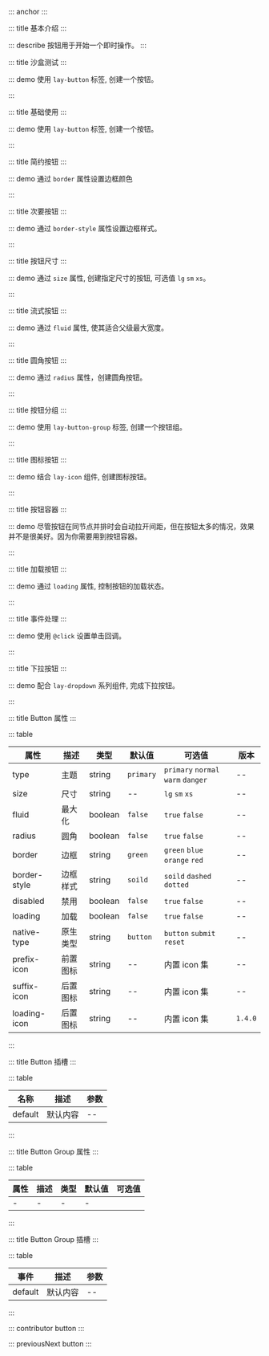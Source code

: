 ::: anchor
:::

::: title 基本介绍
:::

::: describe 按钮用于开始一个即时操作。
:::

::: title 沙盒测试
:::

::: demo 使用 `lay-button` 标签, 创建一个按钮。

<template>
  <lay-input v-model="value1"  allow-clear></lay-input>
  <lay-select v-model="value1" allow-clear>
    <lay-select-option :value="1">选项一</lay-select-option>
    <lay-select-option :value="2">选项二</lay-select-option>
  </lay-select>
  <lay-select v-model="value2" multiple  allow-clear>
    <lay-select-option :value="1">选项一</lay-select-option>
    <lay-select-option :value="2">选项二</lay-select-option>
  </lay-select>
</template>

<script>
import { ref } from 'vue'

export default {
  setup() {

    const value1 = ref('');
    const value2 = ref([]);

    return {
      value1,
      value2
    }
  }
}
</script>

:::

::: title 基础使用
:::

::: demo 使用 `lay-button` 标签, 创建一个按钮。

<template>
  <lay-button type="primary">原始按钮</lay-button>
  <lay-button>默认按钮</lay-button>
  <lay-button type="normal">百搭按钮</lay-button>
  <lay-button type="warm">暖色按钮</lay-button>
  <lay-button type="danger">警告按钮</lay-button>
</template>

<script>
import { ref } from 'vue'

export default {
  setup() {

    return {
    }
  }
}
</script>

:::

::: title 简约按钮
:::

::: demo 通过 `border` 属性设置边框颜色

<template>
  <lay-button>原始按钮</lay-button>
  <lay-button border="green">默认按钮</lay-button>
  <lay-button border="blue">百搭按钮</lay-button>
  <lay-button border="orange">暖色按钮</lay-button>
  <lay-button border="red">警告按钮</lay-button>
</template>

<script>
import { ref } from 'vue'

export default {
  setup() {

    return {
    }
  }
}
</script>

:::

::: title 次要按钮
:::

::: demo 通过 `border-style` 属性设置边框样式。

<template>
  <lay-button border-style="dashed">原始按钮</lay-button>
  <lay-button border="green" border-style="dashed">默认按钮</lay-button>
  <lay-button border="blue" border-style="dashed">百搭按钮</lay-button>
  <lay-button border="orange" border-style="dashed">暖色按钮</lay-button>
  <lay-button border="red" border-style="dashed">警告按钮</lay-button>
</template>

<script>
import { ref } from 'vue'

export default {
  setup() {

    return {
    }
  }
}
</script>

:::

::: title 按钮尺寸
:::

::: demo 通过 `size` 属性, 创建指定尺寸的按钮, 可选值 `lg` `sm` `xs`。

<template>
  <lay-button type="primary" size="lg">原始按钮</lay-button>
  <lay-button type="default" size="lg">默认按钮</lay-button>
  <lay-button type="normal" size="lg">百搭按钮</lay-button>
  <lay-button type="warm" size="lg">暖色按钮</lay-button>
  <lay-button type="danger" size="lg">警告按钮</lay-button>
  <lay-button disabled size="lg">禁用按钮</lay-button>
</template>

<script>
import { ref } from 'vue'

export default {
  setup() {

    return {
    }
  }
}
</script>

:::

::: title 流式按钮
:::

::: demo 通过 `fluid` 属性, 使其适合父级最大宽度。

<template>
  <lay-button type="primary" fluid>最大化按钮</lay-button>
  <br/>
  <br/>
  <lay-button type="default" fluid>最大化按钮</lay-button>
</template>

<script>
import { ref } from 'vue'

export default {
  setup() {

    return {
    }
  }
}
</script>

:::

::: title 圆角按钮
:::

::: demo 通过 `radius` 属性，创建圆角按钮。

<template>
  <lay-button type="primary" radius>原始按钮</lay-button>
  <lay-button type="default" radius>默认按钮</lay-button>
  <lay-button type="normal" radius>百搭按钮</lay-button>
  <lay-button type="warm" radius>暖色按钮</lay-button>
  <lay-button type="danger" radius>警告按钮</lay-button>
  <lay-button disabled radius>禁用按钮</lay-button>
</template>

<script>
import { ref } from 'vue'

export default {
  setup() {

    return {
    }
  }
}
</script>

:::

::: title 按钮分组
:::

::: demo 使用 `lay-button-group` 标签, 创建一个按钮组。

<template>
  <div>
    <lay-button-group>
      <lay-button type="default">默认按钮</lay-button>
      <lay-button type="default">默认按钮</lay-button>
      <lay-button type="default">默认按钮</lay-button>
    </lay-button-group>
    <lay-button-group>
      <lay-button type="primary">默认按钮</lay-button>
      <lay-button type="primary">默认按钮</lay-button>
      <lay-button type="primary">默认按钮</lay-button>
    </lay-button-group>
    <lay-button-group>
      <lay-button border="green" border-style="dashed">默认按钮</lay-button>
      <lay-button border="green" border-style="dashed">默认按钮</lay-button>
      <lay-button border="green" border-style="dashed">默认按钮</lay-button>
    </lay-button-group>
  </div>
</template>

<script>
import { ref } from 'vue'

export default {
  setup() {

    return {
    }
  }
}
</script>

:::

::: title 图标按钮
:::

::: demo 结合 `lay-icon` 组件, 创建图标按钮。

<template>
  <lay-button-container>
      <lay-button type="primary"><lay-icon type="layui-icon-left"></lay-icon></lay-button>
      <lay-button type="primary"><lay-icon type="layui-icon-right"></lay-icon></lay-button>
      <lay-button prefix-icon="layui-icon-left" suffix-icon="layui-icon-right"></lay-button>
  </lay-button-container>
</template>

<script>
import { ref } from 'vue'

export default {
  setup() {

    return {
    }
  }
}
</script>

:::

::: title 按钮容器
:::

::: demo 尽管按钮在同节点并排时会自动拉开间距，但在按钮太多的情况，效果并不是很美好。因为你需要用到按钮容器。

<template>
  <lay-button-container>
      <lay-button type="default">新增</lay-button>
      <lay-button type="default">删除</lay-button>
      <lay-button type="default">修改</lay-button>
  </lay-button-container>
</template>

<script>
import { ref } from 'vue'

export default {
  setup() {

    return {
    }
  }
}
</script>

:::

::: title 加载按钮
:::

::: demo 通过 `loading` 属性, 控制按钮的加载状态。

<template>
  <lay-button-container>
      <lay-button type="default" :loading="loadState">加载</lay-button>
      <lay-button type="default" :loading="loadState" loadingIcon="layui-icon-loading">加载</lay-button>
      <lay-switch v-model="loadState"></lay-switch>
  </lay-button-container>
</template>

<script>
import { ref } from 'vue'

export default {
  setup() {

    const loadState = ref(true)

    return {
      loadState
    }
  }
}
</script>

:::

::: title 事件处理
:::

::: demo 使用 `@click` 设置单击回调。

<template>
  <lay-button type="default" @click="clickHandle">单击事件</lay-button>
</template>

<script>
import { ref } from 'vue'

export default {
  setup() {
    
    const clickHandle = () => {
      console.log('点击事件')
    }

    return {
      clickHandle
    }
  }
}
</script>

:::

::: title 下拉按钮
:::

::: demo 配合 `lay-dropdown` 系列组件, 完成下拉按钮。

<template>
  <lay-dropdown>
    <lay-button type="default">更多操作</lay-button>
    <template #content>
      <lay-dropdown-menu>
        <lay-dropdown-menu-item>导入</lay-dropdown-menu-item>
        <lay-dropdown-menu-item>导出</lay-dropdown-menu-item>
      </lay-dropdown-menu>
    </template>
  </lay-dropdown>
</template>

<script>
import { ref } from 'vue'

export default {
  setup() {
  
    return {

    }
  }
}
</script>

:::

::: title Button 属性
:::

::: table

| 属性        | 描述     | 类型    | 默认值    | 可选值                             | 版本                             |
| ----------- | -------- | ------- | --------- | ---------------------------------- | ---------------------------------- |
| type        | 主题     | string  | `primary` | `primary` `normal` `warm` `danger` | -- |
| size        | 尺寸     | string  | --        | `lg` `sm` `xs`                     | -- |
| fluid       | 最大化   | boolean | `false`   | `true` `false`                     | -- |
| radius      | 圆角     | boolean | `false`   | `true` `false`                     | -- |
| border      | 边框     | string  | `green`   | `green` `blue` `orange` `red`      | -- |
| border-style      | 边框样式    | string  | `soild`   | `soild` `dashed` `dotted` | -- |
| disabled    | 禁用     | boolean | `false`   | `true` `false`                     | -- |
| loading     | 加载     | boolean | `false`   | `true` `false`                     | -- |
| native-type | 原生类型 | string  | `button`  | `button` `submit` `reset`          | -- |
| prefix-icon | 前置图标 | string  | --   | 内置 icon 集                     | -- |
| suffix-icon | 后置图标 | string  | --   | 内置 icon 集          | -- |
| loading-icon | 后置图标 | string  | --   | 内置 icon 集          | `1.4.0` |

:::

::: title Button 插槽
:::

::: table

| 名称    | 描述     | 参数 |
| ------- | -------- | ---- |
| default | 默认内容 | --   |

:::

::: title Button Group 属性
:::

::: table

| 属性 | 描述 | 类型 | 默认值 | 可选值 |
| ---- | ---- | ---- | ------ | ------ |
| -    | -    | -    | -      |

:::

::: title Button Group 插槽
:::

::: table

| 事件    | 描述     | 参数 |
| ------- | -------- | ---- |
| default | 默认内容 | --   |

:::

::: contributor button
:::

::: previousNext button
:::
